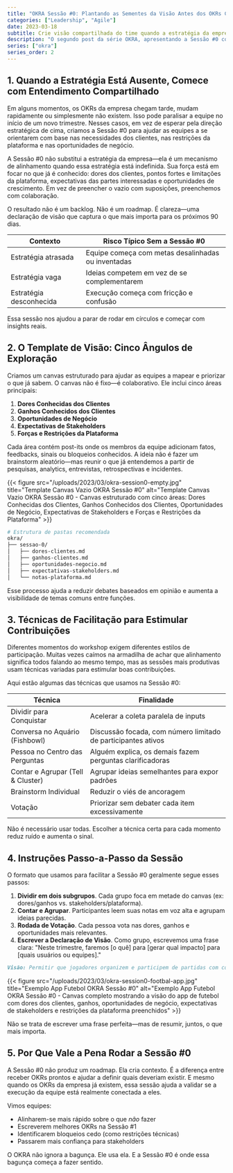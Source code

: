 ```yaml
---
title: "OKRA Sessão #0: Plantando as Sementes da Visão Antes dos OKRs Crescerem"
categories: ["Leadership", "Agile"]
date: 2023-03-18
subtitle: Crie visão compartilhada do time quando a estratégia da empresa está indefinida—usando workshops colaborativos para alinhar dores do cliente, oportunidades de negócio e restrições da plataforma
description: "O segundo post da série OKRA, apresentando a Sessão #0 como um workshop prático para equipes criarem visão e contexto compartilhados quando a estratégia da empresa está indefinida."
series: ["okra"]
series_order: 2
---
```


## 1. Quando a Estratégia Está Ausente, Comece com Entendimento Compartilhado

Em alguns momentos, os OKRs da empresa chegam tarde, mudam rapidamente ou simplesmente não existem. Isso pode paralisar a equipe no início de um novo trimestre. Nesses casos, em vez de esperar pela direção estratégica de cima, criamos a Sessão #0 para ajudar as equipes a se orientarem com base nas necessidades dos clientes, nas restrições da plataforma e nas oportunidades de negócio.

A Sessão #0 não substitui a estratégia da empresa—ela é um mecanismo de alinhamento quando essa estratégia está indefinida. Sua força está em focar no que já é conhecido: dores dos clientes, pontos fortes e limitações da plataforma, expectativas das partes interessadas e oportunidades de crescimento. Em vez de preencher o vazio com suposições, preenchemos com colaboração.

O resultado não é um backlog. Não é um roadmap. É clareza—uma declaração de visão que captura o que mais importa para os próximos 90 dias.

| Contexto                | Risco Típico Sem a Sessão #0                       |
| ----------------------- | -------------------------------------------------- |
| Estratégia atrasada     | Equipe começa com metas desalinhadas ou inventadas |
| Estratégia vaga         | Ideias competem em vez de se complementarem        |
| Estratégia desconhecida | Execução começa com fricção e confusão             |

Essa sessão nos ajudou a parar de rodar em círculos e começar com insights reais.

## 2. O Template de Visão: Cinco Ângulos de Exploração

Criamos um canvas estruturado para ajudar as equipes a mapear e priorizar o que já sabem. O canvas não é fixo—é colaborativo. Ele inclui cinco áreas principais:

1. **Dores Conhecidas dos Clientes**
2. **Ganhos Conhecidos dos Clientes**
3. **Oportunidades de Negócio**
4. **Expectativas de Stakeholders**
5. **Forças e Restrições da Plataforma**

Cada área contém post-its onde os membros da equipe adicionam fatos, feedbacks, sinais ou bloqueios conhecidos. A ideia não é fazer um brainstorm aleatório—mas reunir o que já entendemos a partir de pesquisas, analytics, entrevistas, retrospectivas e incidentes.

{{< figure src="/uploads/2023/03/okra-session0-empty.jpg" title="Template Canvas Vazio OKRA Sessão #0" alt="Template Canvas Vazio OKRA Sessão #0 - Canvas estruturado com cinco áreas: Dores Conhecidas dos Clientes, Ganhos Conhecidos dos Clientes, Oportunidades de Negócio, Expectativas de Stakeholders e Forças e Restrições da Plataforma" >}}

```bash
# Estrutura de pastas recomendada
okra/
├── sessao-0/
│   ├── dores-clientes.md
│   ├── ganhos-clientes.md
│   ├── oportunidades-negocio.md
│   ├── expectativas-stakeholders.md
│   └── notas-plataforma.md
```

Esse processo ajuda a reduzir debates baseados em opinião e aumenta a visibilidade de temas comuns entre funções.

## 3. Técnicas de Facilitação para Estimular Contribuições

Diferentes momentos do workshop exigem diferentes estilos de participação. Muitas vezes caímos na armadilha de achar que alinhamento significa todos falando ao mesmo tempo, mas as sessões mais produtivas usam técnicas variadas para estimular boas contribuições.

Aqui estão algumas das técnicas que usamos na Sessão #0:

| Técnica                           | Finalidade                                                    |
| --------------------------------- | ------------------------------------------------------------- |
| Dividir para Conquistar           | Acelerar a coleta paralela de inputs                          |
| Conversa no Aquário (Fishbowl)    | Discussão focada, com número limitado de participantes ativos |
| Pessoa no Centro das Perguntas    | Alguém explica, os demais fazem perguntas clarificadoras      |
| Contar e Agrupar (Tell & Cluster) | Agrupar ideias semelhantes para expor padrões                 |
| Brainstorm Individual             | Reduzir o viés de ancoragem                                   |
| Votação                           | Priorizar sem debater cada item excessivamente                |

Não é necessário usar todas. Escolher a técnica certa para cada momento reduz ruído e aumenta o sinal.

## 4. Instruções Passo-a-Passo da Sessão

O formato que usamos para facilitar a Sessão #0 geralmente segue esses passos:

1. **Dividir em dois subgrupos**. Cada grupo foca em metade do canvas (ex: dores/ganhos vs. stakeholders/plataforma).
2. **Contar e Agrupar**. Participantes leem suas notas em voz alta e agrupam ideias parecidas.
3. **Rodada de Votação**. Cada pessoa vota nas dores, ganhos e oportunidades mais relevantes.
4. **Escrever a Declaração de Visão**. Como grupo, escrevemos uma frase clara: "Neste trimestre, faremos [o quê] para [gerar qual impacto] para [quais usuários ou equipes]."

```markdown
Visão: Permitir que jogadores organizem e participem de partidas com confiança, lançando funcionalidades que reduzam fricção, aumentem a confiança e promovam crescimento pela comunidade.
```

{{< figure src="/uploads/2023/03/okra-session0-footbal-app.jpg" title="Exemplo App Futebol OKRA Sessão #0" alt="Exemplo App Futebol OKRA Sessão #0 - Canvas completo mostrando a visão do app de futebol com dores dos clientes, ganhos, oportunidades de negócio, expectativas de stakeholders e restrições da plataforma preenchidos" >}}

Não se trata de escrever uma frase perfeita—mas de resumir, juntos, o que mais importa.

## 5. Por Que Vale a Pena Rodar a Sessão #0

A Sessão #0 não produz um roadmap. Ela cria contexto. É a diferença entre receber OKRs prontos e ajudar a definir quais deveriam existir. E mesmo quando os OKRs da empresa já existem, essa sessão ajuda a validar se a execução da equipe está realmente conectada a eles.

Vimos equipes:

- Alinharem-se mais rápido sobre o que _não_ fazer
- Escreverem melhores OKRs na Sessão #1
- Identificarem bloqueios cedo (como restrições técnicas)
- Passarem mais confiança para stakeholders

O OKRA não ignora a bagunça. Ele usa ela. E a Sessão #0 é onde essa bagunça começa a fazer sentido.
